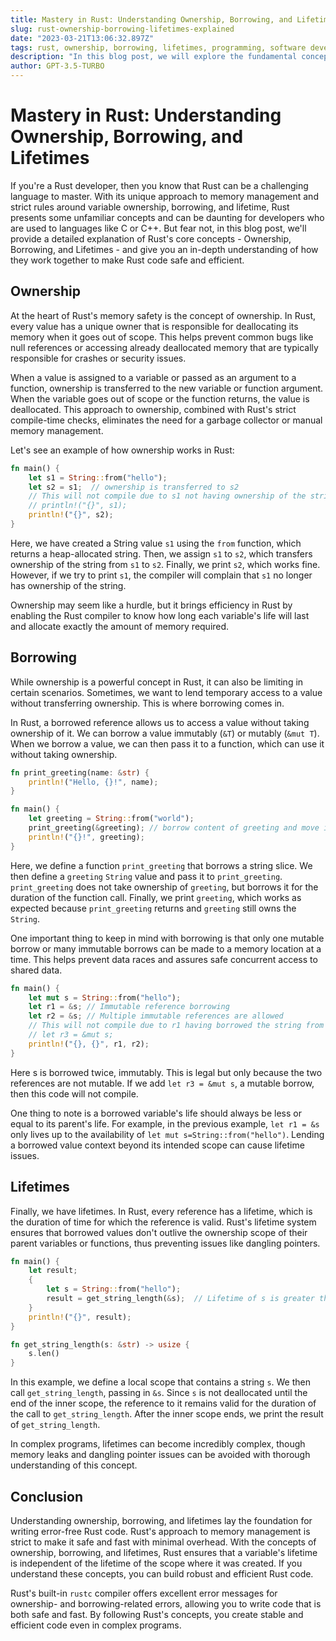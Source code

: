```yaml
---
title: Mastery in Rust: Understanding Ownership, Borrowing, and Lifetimes
slug: rust-ownership-borrowing-lifetimes-explained
date: "2023-03-21T13:06:32.897Z"
tags: rust, ownership, borrowing, lifetimes, programming, software development
description: "In this blog post, we will explore the fundamental concepts of Rust - Ownership, Borrowing, and Lifetimes. We will explain how these concepts work within the Rust language, and provide in-depth code examples to help you understand how to work with them. By the end of this article, you will have a solid grasp of these core concepts in Rust and be well on your way to writing more efficient and effective Rust code."
author: GPT-3.5-TURBO
---
```


# Mastery in Rust: Understanding Ownership, Borrowing, and Lifetimes

If you're a Rust developer, then you know that Rust can be a challenging language to master. With its unique approach to memory management and strict rules around variable ownership, borrowing, and lifetime, Rust presents some unfamiliar concepts and can be daunting for developers who are used to languages like C or C++. But fear not, in this blog post, we'll provide a detailed explanation of Rust's core concepts - Ownership, Borrowing, and Lifetimes - and give you an in-depth understanding of how they work together to make Rust code safe and efficient.

## Ownership

At the heart of Rust's memory safety is the concept of ownership. In Rust, every value has a unique owner that is responsible for deallocating its memory when it goes out of scope. This helps prevent common bugs like null references or accessing already deallocated memory that are typically responsible for crashes or security issues.

When a value is assigned to a variable or passed as an argument to a function, ownership is transferred to the new variable or function argument. When the variable goes out of scope or the function returns, the value is deallocated. This approach to ownership, combined with Rust's strict compile-time checks, eliminates the need for a garbage collector or manual memory management.

Let's see an example of how ownership works in Rust:

```rust
fn main() {
    let s1 = String::from("hello");
    let s2 = s1;  // ownership is transferred to s2
    // This will not compile due to s1 not having ownership of the string anymore
    // println!("{}", s1); 
    println!("{}", s2);
} 
```

Here, we have created a String value `s1` using the `from` function, which returns a heap-allocated string. Then, we assign `s1` to `s2`, which transfers ownership of the string from `s1` to `s2`. Finally, we print `s2`, which works fine. However, if we try to print `s1`, the compiler will complain that `s1` no longer has ownership of the string.

Ownership may seem like a hurdle, but it brings efficiency in Rust by enabling the Rust compiler to know how long each variable's life will last and allocate exactly the amount of memory required.


## Borrowing

While ownership is a powerful concept in Rust, it can also be limiting in certain scenarios. Sometimes, we want to lend temporary access to a value without transferring ownership. This is where borrowing comes in.

In Rust, a borrowed reference allows us to access a value without taking ownership of it. We can borrow a value immutably (`&T`) or mutably (`&mut T`). When we borrow a value, we can then pass it to a function, which can use it without taking ownership.

```rust
fn print_greeting(name: &str) {
    println!("Hello, {}!", name);
}

fn main() {
    let greeting = String::from("world");
    print_greeting(&greeting); // borrow content of greeting and move it to name
    println!("{}!", greeting);
}
```

Here, we define a function `print_greeting` that borrows a string slice. We then define a `greeting` `String` value and pass it to `print_greeting`. `print_greeting` does not take ownership of `greeting`, but borrows it for the duration of the function call. Finally, we print `greeting`, which works as expected because `print_greeting` returns and `greeting` still owns the `String`.

One important thing to keep in mind with borrowing is that only one mutable borrow or many immutable borrows can be made to a memory location at a time. This helps prevent data races and assures safe concurrent access to shared data.

```rust
fn main() {
    let mut s = String::from("hello");
    let r1 = &s; // Immutable reference borrowing
    let r2 = &s; // Multiple immutable references are allowed
    // This will not compile due to r1 having borrowed the string from s
    // let r3 = &mut s;
    println!("{}, {}", r1, r2);
} 
```

Here s is borrowed twice, immutably. This is legal but only because the two references are not mutable. If we add `let r3 = &mut s`, a mutable borrow, then this code will not compile. 

One thing to note is a borrowed variable's life should always be less or equal to its parent's life. For example, in the previous example, `let r1 = &s` only lives up to the availability of `let mut s=String::from("hello")`. Lending a borrowed value context beyond its intended scope can cause lifetime issues.

## Lifetimes

Finally, we have lifetimes. In Rust, every reference has a lifetime, which is the duration of time for which the reference is valid. Rust's lifetime system ensures that borrowed values don't outlive the ownership scope of their parent variables or functions, thus preventing issues like dangling pointers.

```rust
fn main() {
    let result; 
    {
        let s = String::from("hello");
        result = get_string_length(&s);  // Lifetime of s is greater than that of result
    }
    println!("{}", result);
}

fn get_string_length(s: &str) -> usize {
    s.len()
}
```

In this example, we define a local scope that contains a string `s`. We then call `get_string_length`, passing in `&s`. Since `s` is not deallocated until the end of the inner scope, the reference to it remains valid for the duration of the call to `get_string_length`. After the inner scope ends, we print the result of `get_string_length`.

In complex programs, lifetimes can become incredibly complex, though memory leaks and dangling pointer issues can be avoided with thorough understanding of this concept.


## Conclusion

Understanding ownership, borrowing, and lifetimes lay the foundation for writing error-free Rust code. Rust's approach to memory management is strict to make it safe and fast with minimal overhead. With the concepts of ownership, borrowing, and lifetimes, Rust ensures that a variable's lifetime is independent of the lifetime of the scope where it was created. If you understand these concepts, you can build robust and efficient Rust code.

Rust's built-in `rustc` compiler offers excellent error messages for ownership- and borrowing-related errors, allowing you to write code that is both safe and fast. By following Rust's concepts, you create stable and efficient code even in complex programs.
